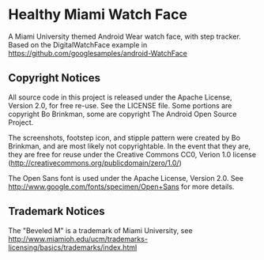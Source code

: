 Healthy Miami Watch Face
===================================

A Miami University themed Android Wear watch face, with step tracker. Based on the DigitalWatchFace example in https://github.com/googlesamples/android-WatchFace

Copyright Notices
-------

All source code in this project is released under the Apache License, Version 2.0, for free re-use. See the LICENSE file. Some portions are copyright Bo Brinkman, some are copyright The Android Open Source Project.

The screenshots, footstep icon, and stipple pattern were created by Bo Brinkman, and are most likely not copyrightable. In the event that they are, they are free for reuse under the Creative Commons CC0, Verion 1.0 license (http://creativecommons.org/publicdomain/zero/1.0/)

The Open Sans font is used under the Apache License, Version 2.0. See http://www.google.com/fonts/specimen/Open+Sans for more details.

Trademark Notices
------

The "Beveled M" is a trademark of Miami University, see http://www.miamioh.edu/ucm/trademarks-licensing/basics/trademarks/index.html